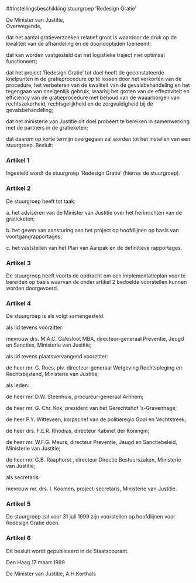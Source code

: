 <meta http-equiv='Content-Type' content='text/html; charset=utf-8' />

##Instellingsbeschikking stuurgroep ’Redesign Gratie’

De Minister van Justitie,  
Overwegende,

dat het aantal gratieverzoeken relatief groot is waardoor de druk op de kwaliteit van de afhandeling en de doorlooptijden toeneemt;

dat kan worden vastgesteld dat het logistieke traject niet optimaal functioneert;

dat het project ’Redesign Gratie’ tot doel heeft de geconstateerde knelpunten in de gratieprocedure op te lossen door het verkorten van de procedure, het verbeteren van de kwaliteit van de gevalsbehandeling en het tegengaan van oneigenlijk gebruik, waarbij het groten van de effectiviteit en efficiency van de gratieprocedure met behoud van de waaarborgen van rechtszekerheid, rechtsgelijkheid en de zorgvuldigheid bij de gevalsbehandeling;

dat het ministerie van Justitie dit doel probeert te bereiken in samenwerking met de partners in de gratieketen;

dat daarom op korte termijn overgegaan zal worden tot het instellen van een stuurgroep.
Besluit:    

### Artikel  1  

Ingesteld wordt de stuurgroep ’Redesign Gratie’ (hierna: de stuurgroep).  

### Artikel  2  

De stuurgroep heeft tot taak: 

a. het adviseren van de Minister van Justitie over het herinrichten van de gratieketen;  

b. het geven van aansturing aan het project op hoofdlijnen op basis van voortgangrapportages;  

c. het vaststellen van het Plan van Aanpak en de definitieve rapportages.    

### Artikel  3  

De stuurgroep heeft voorts de opdracht om een implementatieplan voor te bereiden op basis waarvan de onder artikel 2 bedoelde voorstellen kunnen worden doorgevoerd.  

### Artikel  4  

De stuurgroep is als volgt samengesteld: 

als lid tevens voorzitter: 

mevrouw drs. M.A.C. Galesloot MBA, directeur-generaal Preventie, Jeugd en Sancties, Ministerie van Justitie;    

als lid tevens plaatsvervangend voorzitter: 

de heer mr. G. Roes, plv. directeur-generaal Wetgeving Rechtspleging en Rechtsbijstand, Ministerie van Justitie;     

als leden: 

de heer mr. D.W. Steenhuis, procureur-generaal Arnhem;  

de heer mr. G. Chr. Kok, president van het Gerechtshof ’s-Gravenhage;  

de heer P.Y. Witteveen, korpschef van de politieregio Gooi en Vechtstreek;  

de heer drs. F.E.R. Rhodius, directeur Kabinet der Koningin;  

de heer mr. W.F.G. Meurs, directeur Preventie, Jeugd en Sanctiebeleid, Ministerie van Justitie;  

de heer mr. G.B. Raaphorst , directeur Directie Bestuurszaken, Ministerie van Justitie;    

als secretaris: 

mevrouw mr. drs. I. Koomen, project-secretaris, Ministerie van Justitie.      

### Artikel  5  

De stuurgroep zal voor 31 juli 1999 zijn voorstellen op hoofdlijnen voor Redesign Gratie doen.  

### Artikel  6  

Dit besluit wordt gepubliceerd in de Staatscourant.  

Den Haag 
17 maart 1999    

De 
Minister van Justitie, 
A.H.Korthals    
